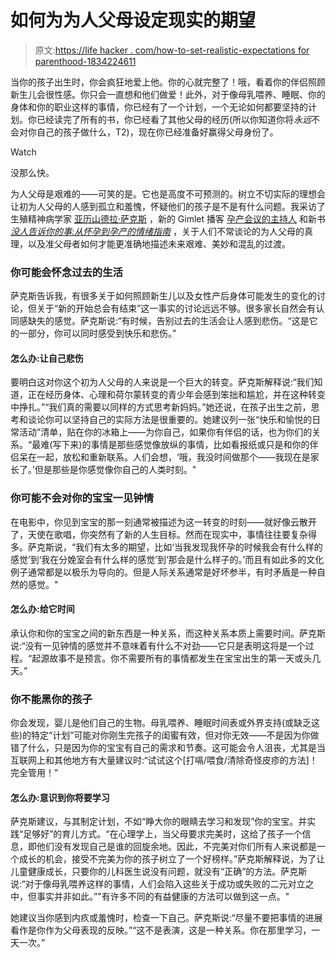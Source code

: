 # 如何为为人父母设定现实的期望

> 原文:[https://life hacker . com/how-to-set-realistic-expectations for parenthood-1834224611](https://lifehacker.com/how-to-set-realistic-expectations-for-parenthood-1834224611)

当你的孩子出生时，你会疯狂地爱上他。你的心就完整了！哦，看着你的伴侣照顾新生儿会很性感。你只会一直想和他们做爱！此外，对于像母乳喂养、睡眠、你的身体和你的职业这样的事情，你已经有了一个计划，一个无论如何都要坚持的计划。你已经读完了所有的书，你已经看了其他父母的经历(所以你知道你将*永远*不会对你自己的孩子做什么，T2)，现在你已经准备好赢得父母身份了。

Watch

没那么快。

为人父母是艰难的——可笑的是。它也是高度不可预测的。树立不切实际的理想会让初为人父母的人感到孤立和羞愧，怀疑他们的孩子是不是有什么问题。我采访了生殖精神病学家 [亚历山德拉·萨克斯](http://www.alexandrasacksmd.com/) ，新的 Gimlet 播客 [孕产会议的主持人](https://www.gimletmedia.com/shows/motherhood-sessions) 和新书 [*没人告诉你的事:从怀孕到孕产的情绪指南*](https://www.amazon.com/What-One-Tells-You-Motherhood/dp/1501112562/ref=as_sl_pc_qf_sp_asin_til?asc_campaign=InlineText&asc_refurl=https://lifehacker.com/how-to-set-realistic-expectations-for-parenthood-1834224611&asc_source=&creativeASIN=1501112562&linkCode=w00&linkId=2df1e297b8d543ebd90314439e2f1a31&tag=kinjalifehackerlink-20) ，关于人们不常谈论的为人父母的真理，以及准父母者如何才能更准确地描述未来艰难、美妙和混乱的过渡。

### 你可能会怀念过去的生活

萨克斯告诉我，有很多关于如何照顾新生儿以及女性产后身体可能发生的变化的讨论，但关于“新的开始总会有结束”这一事实的讨论远远不够。很多家长自然会有认同感缺失的感觉。萨克斯说:“有时候，告别过去的生活会让人感到悲伤。“这是它的一部分，你可以同时感受到快乐和悲伤。”

#### 怎么办:**让自己悲伤**

要明白这对你这个初为人父母的人来说是一个巨大的转变。萨克斯解释说:“我们知道，正在经历身体、心理和荷尔蒙转变的青少年会感到笨拙和尴尬，并在这种转变中挣扎。”“我们真的需要以同样的方式思考新妈妈。”她还说，在孩子出生之前，思考和谈论你可以坚持自己的实际方法是很重要的。她建议列一张“快乐和愉悦的日常活动”清单，贴在你的冰箱上——为你自己，如果你有伴侣的话，也为你们的关系。“最难(写下来)的事情是那些感觉像放纵的事情，比如看报纸或只是和你的伴侣呆在一起，放松和重新联系。人们会想，‘哦，我没时间做那个——我现在是家长了。’但是那些是你感觉像你自己的人类时刻。"

### 你可能不会对你的宝宝一见钟情

在电影中，你见到宝宝的那一刻通常被描述为这一转变的时刻——就好像云散开了，天使在歌唱，你突然有了新的人生目标。然而在现实中，事情往往要复杂得多。萨克斯说，“我们有太多的期望，比如‘当我发现我怀孕的时候我会有什么样的感觉’到‘我在分娩室会有什么样的感觉’到‘那会是什么样子的。’而且有如此多的文化例子通常都是以极乐为导向的。但是人际关系通常是好坏参半，有时矛盾是一种自然的感觉。"

#### 怎么办:**给它时间**

承认你和你的宝宝之间的新东西是一种关系，而这种关系本质上需要时间。萨克斯说:“没有一见钟情的感觉并不意味着有什么不对劲——它只是表明这将是一个过程。“起源故事不是预言。你不需要所有的事情都发生在宝宝出生的第一天或头几天。”

### **你不能黑你的孩子**

你会发现，婴儿是他们自己的生物。母乳喂养、睡眠时间表或外界支持(或缺乏这些)的特定“计划”可能对你刚生完孩子的闺蜜有效，但对你无效——不是因为你做错了什么，只是因为你的宝宝有自己的需求和节奏。这可能会令人沮丧，尤其是当互联网上和其他地方有大量建议时:“试试这个[打嗝/喂食/清除奇怪皮疹的方法]！完全管用！”

#### 怎么办:**意识到你将要学习**

萨克斯建议，与其制定计划，不如“睁大你的眼睛去学习和发现”你的宝宝。并实践“足够好”的育儿方式。“在心理学上，当父母要求完美时，这给了孩子一个信息，即他们没有发现自己是谁的回旋余地。因此，不完美对你们所有人来说都是一个成长的机会，接受不完美为你的孩子树立了一个好榜样。”萨克斯解释说，为了让儿童健康成长，只要你的儿科医生说没有问题，就没有“正确”的方法。萨克斯说:“对于像母乳喂养这样的事情，人们会陷入这些关于成功或失败的二元对立之中，但事实并非如此。”"有许多不同的有益健康的方法可以做到这一点。"

她建议当你感到内疚或羞愧时，检查一下自己。萨克斯说:“尽量不要把事情的进展看作是你作为父母表现的反映。”“这不是表演，这是一种关系。你在那里学习，一天一次。”